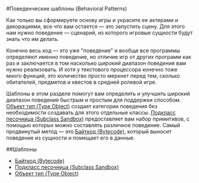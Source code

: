 #Поведенческие шаблоны (Behavioral Patterns)

Как только вы сформируете основу игры и украсите ее актерами и декорациями, все что вам остается — это запустить сцену. Для этого нам нужно поведение — сценарий, из которого игровые сущности будут знать что им делать.

Конечно весь код — это уже "поведение" и вообще все программы определяют именно поведение, но отличие игр от других программ как раз и заключается в том насколько *широкий* диапазон поведения вам нужно реализовать. И хотя у текстового процессора конечно тоже много функций, это количество просто меркнет перед тем, сколько обитателей, предметов и квестов в средней ролевой игре.

Шаблоны в этом разделе помогут вам определить и улучшить широкий диапазон поведения быстрым и простым для поддержки способом. [Объект тип (Type Object)](./chapter-4/4.3-type-object) создает категории поведения без необходимости создавать для этого отдельные классы. [Подкласс песочница (Subclass Sandbox)](./chapter-4/4.2-subclass-sandbox) предоставляет вам набор примитивов, с помощью которых можно составлять различное поведение. Самый продвинутый метод — это [Байткод (Bytecode)](./chapter-4/4.1-bytecode), который выносит поведение из сущности и помещает его в данные.

##Шаблоны

* [Байткод (Bytecode)](./chapter-4/4.1-bytecode)
* [Подкласс песочница (Subclass Sandbox)](./chapter-4/4.2-subclass-sandbox)
* [Объект тип (Type Object)](./chapter-4/4.3-type-object)
